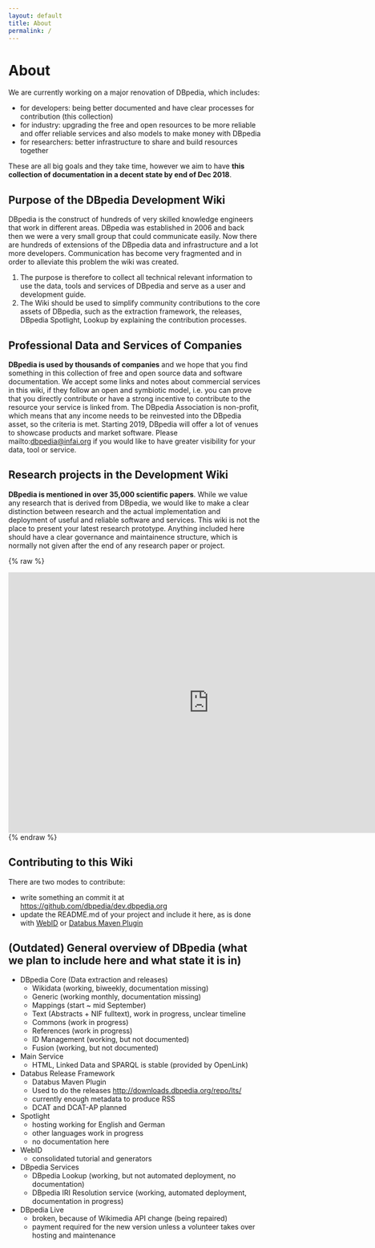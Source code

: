 ```yaml
---
layout: default
title: About
permalink: /
---
```


# About

We are currently working on a major renovation of DBpedia, which includes:
* for developers: being better documented and have clear processes for contribution (this collection)
* for industry: upgrading the free and open resources to be more reliable and offer reliable services and also models to make money with DBpedia
* for researchers: better infrastructure to share and build resources together

These are all big goals and they take time, however we aim to have **this collection of documentation in a decent state by end of Dec 2018**. 


## Purpose of the DBpedia Development Wiki

DBpedia is the construct of hundreds of very skilled knowledge engineers that work in different areas. DBpedia was established in 2006 and back then we were a very small group that could communicate easily. 
Now there are hundreds of extensions of the DBpedia data and infrastructure and a lot more developers. 
Communication has become very fragmented and in order to alleviate this problem the wiki was created. 
1. The purpose is therefore to collect all technical relevant information to use the data, tools and services of DBpedia and serve as a user and development guide.
2. The Wiki should be used to simplify community contributions to the core assets of DBpedia, such as the extraction framework, the releases, DBpedia Spotlight, Lookup by explaining the contribution processes. 

## Professional Data and Services of Companies
**DBpedia is used by thousands of companies** and we hope that you find something in this collection of free and open source data and software documentation. 
We accept some links and notes about commercial services in this wiki, if they follow an open and symbiotic model, i.e. you can prove that you directly contribute or have a strong incentive to contribute to the resource your service is linked from. The DBpedia Association is non-profit, which means that any income needs to be reinvested into the DBpedia asset, so the criteria is met. 
Starting 2019, DBpedia will offer a lot of venues to showcase products and market software. Please mailto:dbpedia@infai.org if you would like to have greater visibility for your data, tool or service. 

## Research projects in the Development Wiki
**DBpedia is mentioned in over 35,000 scientific papers**. 
While we value any research that is derived from DBpedia, we would like to make a clear distinction between research and the actual implementation and deployment of useful and reliable software and services. 
This wiki is not the place to present your latest research prototype. Anything included here should have a clear governance and maintainence structure, which is normally not given after the end of any research paper or project. 


{% raw %}
<iframe frameborder="no" border="0" marginwidth="0" marginheight="0" width="800" height="520" src="http://downloads.dbpedia.org/tmpdev/yasgui/#query=PREFIX+xsd%3A+%3Chttp%3A%2F%2Fwww.w3.org%2F2001%2FXMLSchema%23%3E%0APREFIX+dcterms%3A+%3Chttp%3A%2F%2Fpurl.org%2Fdc%2Fterms%2F%3E%0APREFIX+rdf%3A+%3Chttp%3A%2F%2Fwww.w3.org%2F1999%2F02%2F22-rdf-syntax-ns%23%3E%0APREFIX+rdfs%3A+%3Chttp%3A%2F%2Fwww.w3.org%2F2000%2F01%2Frdf-schema%23%3E%0APREFIX+dataid%3A+%3Chttp%3A%2F%2Fdataid.dbpedia.org%2Fns%2Fcore%23%3E%0APREFIX+dcat%3A+%3Chttp%3A%2F%2Fwww.w3.org%2Fns%2Fdcat%23%3E%0A%0ASELECT+%3Fym+SUM(%3Fsize)+as+%3Ffilesize+COUNT(%3Ffile)+as+%3Ffiles+WHERE+%7B%0A++%3Ffile+a+dataid%3ASingleFile+.%0A++%3Ffile+dcat%3AbyteSize+%3Fsize+.%0A++%3Ffile+dcterms%3Aissued+%3Fdate+.%0ABIND+(substr(xsd%3AString(%3Fdate)%2C+1%2C+7)+AS+%3Fym)%0A%7D+%0AGROUP+BY+%3Fym%0AORDER+BY+%3Fym%0A&contentTypeConstruct=text%2Fturtle&contentTypeSelect=application%2Fsparql-results%2Bjson&endpoint=https%3A%2F%2Fdatabus.dbpedia.org%2Frepo%2Fsparql&requestMethod=POST&tabTitle=Query+1&headers=%7B%7D&outputFormat=table"></iframe>
{% endraw %}

## Contributing to this Wiki

There are two modes to contribute:
* write something an commit it at <a target="_blank" href="https://github.com/dbpedia/dev.dbpedia.org">https://github.com/dbpedia/dev.dbpedia.org</a>
* update the README.md of your project and include it here, as is done with <a href="WebID">WebID</a> or <a href="Databus%20Maven%20Plugin">Databus Maven Plugin</a>


## (Outdated) General overview of DBpedia (what we plan to include here and what state it is in)

* DBpedia Core (Data extraction and releases)
    * Wikidata (working, biweekly, documentation missing)
    * Generic (working monthly, documentation missing)
    * Mappings (start ~ mid September)
    * Text (Abstracts + NIF fulltext), work in progress, unclear timeline
    * Commons (work in progress)
    * References (work in progress)
    * ID Management (working, but not documented)
    * Fusion (working, but not documented)
* Main Service
    * HTML, Linked Data and SPARQL is stable (provided by OpenLink)
* Databus Release Framework
    * Databus Maven Plugin
    * Used to do the releases http://downloads.dbpedia.org/repo/lts/
    * currently enough metadata to produce RSS
    * DCAT and DCAT-AP planned
* Spotlight
    * hosting working for English and German
    * other languages work in progress
    * no documentation here
* WebID
    * consolidated tutorial and generators
* DBpedia Services
    * DBpedia Lookup (working, but not automated deployment, no documentation)
    * DBpedia IRI Resolution service (working, automated deployment, documentation in progress)
* DBpedia Live
    * broken, because of Wikimedia API change (being repaired)
    * payment required for the new version unless a volunteer takes over hosting and maintenance
